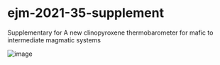 # ejm-2021-35-supplement
Supplementary for A new clinopyroxene thermobarometer for mafic to intermediate magmatic systems

![image](https://zenodo.org/badge/doi/10.5281/zenodo.4727116.svg)
